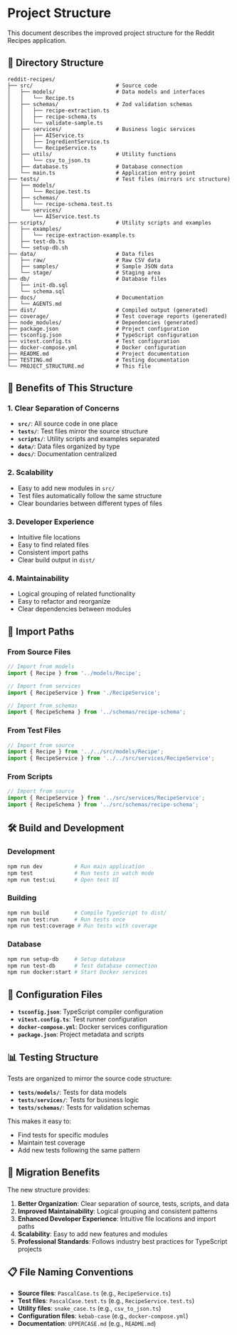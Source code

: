 # Project Structure

This document describes the improved project structure for the Reddit Recipes application.

## 📁 Directory Structure

```
reddit-recipes/
├── src/                          # Source code
│   ├── models/                   # Data models and interfaces
│   │   └── Recipe.ts
│   ├── schemas/                  # Zod validation schemas
│   │   ├── recipe-extraction.ts
│   │   ├── recipe-schema.ts
│   │   └── validate-sample.ts
│   ├── services/                 # Business logic services
│   │   ├── AIService.ts
│   │   ├── IngredientService.ts
│   │   └── RecipeService.ts
│   ├── utils/                    # Utility functions
│   │   └── csv_to_json.ts
│   ├── database.ts               # Database connection
│   └── main.ts                   # Application entry point
├── tests/                        # Test files (mirrors src structure)
│   ├── models/
│   │   └── Recipe.test.ts
│   ├── schemas/
│   │   └── recipe-schema.test.ts
│   └── services/
│       └── AIService.test.ts
├── scripts/                      # Utility scripts and examples
│   ├── examples/
│   │   └── recipe-extraction-example.ts
│   ├── test-db.ts
│   └── setup-db.sh
├── data/                         # Data files
│   ├── raw/                      # Raw CSV data
│   ├── samples/                  # Sample JSON data
│   └── stage/                    # Staging area
├── db/                           # Database files
│   ├── init-db.sql
│   └── schema.sql
├── docs/                         # Documentation
│   └── AGENTS.md
├── dist/                         # Compiled output (generated)
├── coverage/                     # Test coverage reports (generated)
├── node_modules/                 # Dependencies (generated)
├── package.json                  # Project configuration
├── tsconfig.json                 # TypeScript configuration
├── vitest.config.ts              # Test configuration
├── docker-compose.yml            # Docker configuration
├── README.md                     # Project documentation
├── TESTING.md                    # Testing documentation
└── PROJECT_STRUCTURE.md          # This file
```

## 🎯 Benefits of This Structure

### 1. **Clear Separation of Concerns**
- **`src/`**: All source code in one place
- **`tests/`**: Test files mirror the source structure
- **`scripts/`**: Utility scripts and examples separated
- **`data/`**: Data files organized by type
- **`docs/`**: Documentation centralized

### 2. **Scalability**
- Easy to add new modules in `src/`
- Test files automatically follow the same structure
- Clear boundaries between different types of files

### 3. **Developer Experience**
- Intuitive file locations
- Easy to find related files
- Consistent import paths
- Clear build output in `dist/`

### 4. **Maintainability**
- Logical grouping of related functionality
- Easy to refactor and reorganize
- Clear dependencies between modules

## 📝 Import Paths

### From Source Files
```typescript
// Import from models
import { Recipe } from '../models/Recipe';

// Import from services
import { RecipeService } from './RecipeService';

// Import from schemas
import { RecipeSchema } from '../schemas/recipe-schema';
```

### From Test Files
```typescript
// Import from source
import { Recipe } from '../../src/models/Recipe';
import { RecipeService } from '../../src/services/RecipeService';
```

### From Scripts
```typescript
// Import from source
import { RecipeService } from '../src/services/RecipeService';
import { RecipeSchema } from '../src/schemas/recipe-schema';
```

## 🛠️ Build and Development

### Development
```bash
npm run dev          # Run main application
npm test             # Run tests in watch mode
npm run test:ui      # Open test UI
```

### Building
```bash
npm run build        # Compile TypeScript to dist/
npm run test:run     # Run tests once
npm run test:coverage # Run tests with coverage
```

### Database
```bash
npm run setup-db     # Setup database
npm run test-db      # Test database connection
npm run docker:start # Start Docker services
```

## 🔧 Configuration Files

- **`tsconfig.json`**: TypeScript compiler configuration
- **`vitest.config.ts`**: Test runner configuration
- **`docker-compose.yml`**: Docker services configuration
- **`package.json`**: Project metadata and scripts

## 📊 Testing Structure

Tests are organized to mirror the source code structure:

- **`tests/models/`**: Tests for data models
- **`tests/services/`**: Tests for business logic
- **`tests/schemas/`**: Tests for validation schemas

This makes it easy to:
- Find tests for specific modules
- Maintain test coverage
- Add new tests following the same pattern

## 🚀 Migration Benefits

The new structure provides:

1. **Better Organization**: Clear separation of source, tests, scripts, and data
2. **Improved Maintainability**: Logical grouping and consistent patterns
3. **Enhanced Developer Experience**: Intuitive file locations and import paths
4. **Scalability**: Easy to add new features and modules
5. **Professional Standards**: Follows industry best practices for TypeScript projects

## 📋 File Naming Conventions

- **Source files**: `PascalCase.ts` (e.g., `RecipeService.ts`)
- **Test files**: `PascalCase.test.ts` (e.g., `RecipeService.test.ts`)
- **Utility files**: `snake_case.ts` (e.g., `csv_to_json.ts`)
- **Configuration files**: `kebab-case` (e.g., `docker-compose.yml`)
- **Documentation**: `UPPERCASE.md` (e.g., `README.md`)
